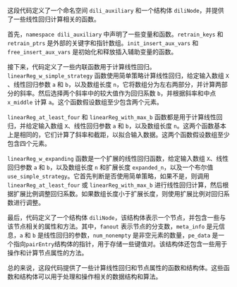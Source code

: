这段代码定义了一个命名空间 `dili_auxiliary` 和一个结构体 `diliNode`，并提供了一些线性回归计算相关的函数。

首先，`namespace dili_auxiliary` 中声明了一些变量和函数。`retrain_keys` 和 `retrain_ptrs` 是外部的关键字和指针数组。`init_insert_aux_vars` 和 `free_insert_aux_vars` 是初始化和释放插入辅助变量的函数。

接下来，代码定义了一些内联函数用于计算线性回归。`linearReg_w_simple_strategy` 函数使用简单策略计算线性回归，给定输入数组 `X` 、线性回归参数 `a` 和 `b`，以及数组长度 `n`，它将数组分为左右两部分，并计算两部分的斜率。然后选择两个斜率中的较大值作为回归系数 `b`，并根据斜率和中点 `x_middle` 计算 `a`。这个函数假设数组至少包含两个元素。

`linearReg_at_least_four` 和 `linearReg_with_max_b` 函数都是用于计算线性回归，并给定输入数组 `X`、线性回归参数 `a` 和 `b`，以及数组长度 `n`。这两个函数基本上是相同的，它们计算了斜率和截距，以拟合输入数据。这两个函数假设数组至少包含四个元素。

`linearReg_w_expanding` 函数是一个扩展的线性回归函数，给定输入数组 `X`、线性回归参数 `a` 和 `b`，以及数组长度 `n` 和扩展长度 `expanded_n`，以及一个布尔值 `use_simple_strategy`。它首先判断是否使用简单策略，如果不是，则调用 `linearReg_at_least_four` 或 `linearReg_with_max_b` 进行线性回归计算，然后根据扩展比例调整回归系数。如果数组长度小于扩展长度，则使用扩展比例对回归系数进行调整。

最后，代码定义了一个结构体 `diliNode`，该结构体表示一个节点，并包含一些与该节点相关的属性和方法。其中，`fanout` 表示节点的分支数，`meta_info` 是元信息，`a` 和 `b` 是线性回归的参数，`num_nonempty` 是非空元素的数量，`pe_data` 是一个指向`pairEntry`结构体的指针，用于存储一些键值对。该结构体还包含一些用于操作和计算节点属性的方法。

总的来说，这段代码提供了一些计算线性回归和节点属性的函数和结构体。这些函数和结构体可以用于处理和操作相关的数据结构和算法。